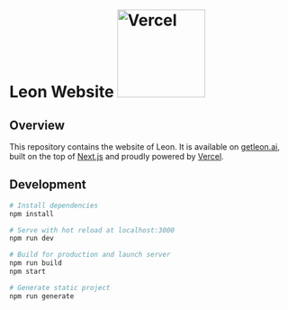 # Leon Website <a href="https://vercel.com?utm_source=leon-ai&utm_campaign=oss"><img width="156" src="https://getleon.ai/img/powered-by-vercel.svg" alt="Vercel"></a>

## Overview

This repository contains the website of Leon. It is available on [getleon.ai](https://getleon.ai), built on the top of [Next.js](https://nextjs.org) and proudly powered by [Vercel](https://vercel.com?utm_source=leon-ai&utm_campaign=oss).

## Development

``` bash
# Install dependencies
npm install

# Serve with hot reload at localhost:3000
npm run dev

# Build for production and launch server
npm run build
npm start

# Generate static project
npm run generate
```
